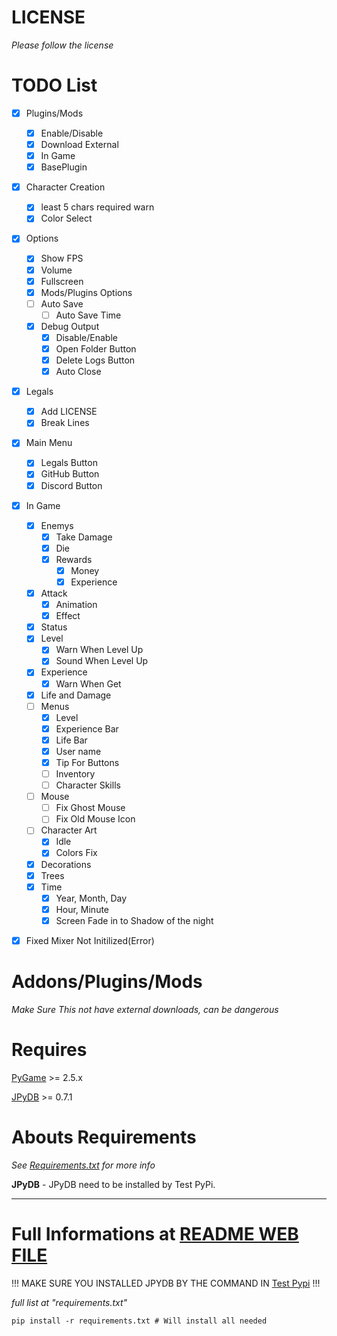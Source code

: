 # LICENSE
*Please follow the license*

# TODO List
- [x] Plugins/Mods
    - [x] Enable/Disable
    - [x] Download External
    - [x] In Game
    - [x] BasePlugin
- [x] Character Creation
    - [x] least 5 chars required warn
    - [x] Color Select
- [x] Options
    - [x] Show FPS
    - [x] Volume
    - [x] Fullscreen
    - [x] Mods/Plugins Options
    - [ ] Auto Save
        - [ ] Auto Save Time
    - [x] Debug Output
        - [x] Disable/Enable
        - [x] Open Folder Button
        - [x] Delete Logs Button
        - [x] Auto Close
- [x] Legals
    - [x] Add LICENSE
    - [x] Break Lines
- [x] Main Menu
    - [x] Legals Button
    - [x] GitHub Button
    - [x] Discord Button
- [x] In Game
    - [x] Enemys
        - [x] Take Damage
        - [x] Die
        - [x] Rewards
            - [x] Money
            - [x] Experience
    - [x] Attack
        - [x] Animation
        - [x] Effect
    - [x] Status
    - [x] Level
        - [x] Warn When Level Up
        - [x] Sound When Level Up
    - [x] Experience
        - [x] Warn When Get
    - [x] Life and Damage
    - [ ] Menus
        - [x] Level
        - [x] Experience Bar
        - [x] Life Bar
        - [x] User name
        - [x] Tip For Buttons
        - [ ] Inventory
        - [ ] Character Skills
    - [ ] Mouse
        - [ ] Fix Ghost Mouse
        - [ ] Fix Old Mouse Icon
    - [ ] Character Art
        - [x] Idle
        - [x] Colors Fix
    - [x] Decorations
    - [x] Trees
    - [x] Time
        - [x] Year, Month, Day
        - [x] Hour, Minute
        - [x] Screen Fade in to Shadow of the night
- [x] Fixed Mixer Not Initilized(Error)


# Addons/Plugins/Mods

*Make Sure This not have external downloads, can be dangerous*

# Requires
[PyGame](https://pypi.org/project/pygame/) >= 2.5.x

[JPyDB](https://test.pypi.org/project/JPyDB/) >= 0.7.1

# Abouts Requirements
*See [Requirements.txt](./requirements.txt) for more info*

**JPyDB**
    - JPyDB need to be installed by Test PyPi.



---
# Full Informations at [README WEB FILE](./README.htm)

!!!         MAKE SURE YOU INSTALLED JPYDB BY THE COMMAND IN [Test Pypi](https://test.pypi.org/project/JPyDB/)         !!!

*full list at "requirements.txt"*

```shell
pip install -r requirements.txt # Will install all needed
```
